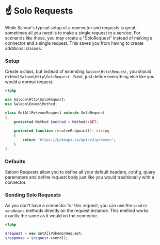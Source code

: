 # ☝ Solo Requests

While Saloon's typical setup of a connector and requests is great, sometimes all you need is to make a single request to a service. For scenarios like these, you may create a "SoloRequest" instead of making a connector and a single request. This saves you from having to create additional classes.&#x20;

### Setup

Create a class, but instead of extending `Saloon\Http\Request`, you should extend `Saloon\Http\SoloRequest.` Next, just define everything else like you would a normal request.

```php
<?php

use Saloon\Http\SoloRequest;
use Saloon\Enums\Method;

class GetAllPokemonRequest extends SoloRequest
{
    protected Method $method = Method::GET;
    
    protected function resolveEndpoint(): string
    {
        return 'https://pokeapi.co/api/v2/pokemon';
    }
}
```

### Defaults

Saloon Requests allow you to define all your default headers, config, query parameters and define request body just like you would traditionally with a connector.

### Sending Solo Requests

As you don't have a connector for this request, you can use the `send` or `sendAsync`  methods directly on the request instance. This method works exactly the same as it would on the connector.&#x20;

```php
<?php

$request = new GetAllPokemonRequest;
$response = $request->send();
```
